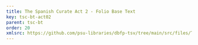 ```yaml
---
title: The Spanish Curate Act 2 - Folio Base Text
key: tsc-bt-act02
parent: tsc-bt
order: 20
xmlsrc: https://github.com/psu-libraries/dbfp-tsv/tree/main/src/files/TSC-BaseText-Act2.xml
---
```

<tei-render mode="drama" linedisplay="5" src="../../../files/TSC-BaseText-Act2.xml" line-display="5" line-prefix="line" line-start="1" close-icon="close" close-label="Close" copy-message="Copied to Clipboard" link-icon="link" link-label="Get link" page-icon="description" page-label="See the original page" pathAssetCss="../../../assets/css"></tei-render>
